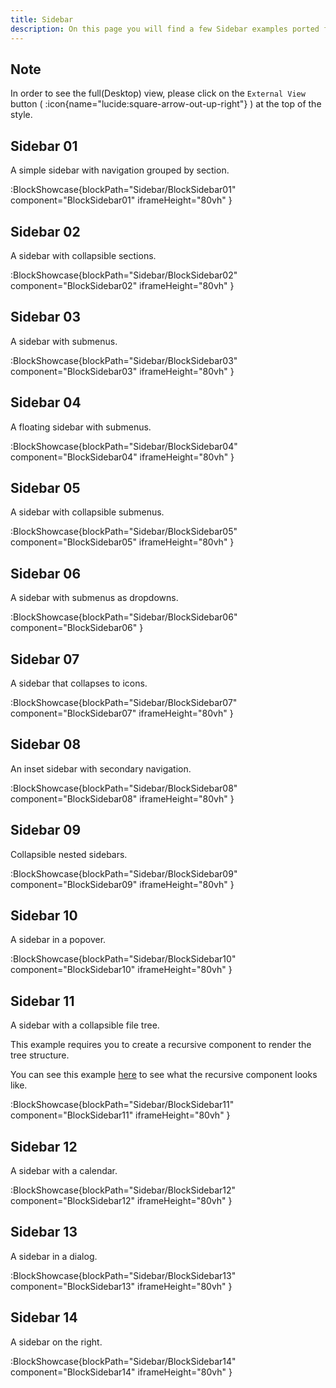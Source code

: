 ```yaml
---
title: Sidebar
description: On this page you will find a few Sidebar examples ported from shadcn-ui.
---
```


## Note

In order to see the full(Desktop) view, please click on the `External View` button ( :icon{name="lucide:square-arrow-out-up-right"} ) at the top of the style.

## Sidebar 01

A simple sidebar with navigation grouped by section.

:BlockShowcase{blockPath="Sidebar/BlockSidebar01" component="BlockSidebar01" iframeHeight="80vh" }

## Sidebar 02

A sidebar with collapsible sections.

:BlockShowcase{blockPath="Sidebar/BlockSidebar02" component="BlockSidebar02" iframeHeight="80vh" }

## Sidebar 03

A sidebar with submenus.

:BlockShowcase{blockPath="Sidebar/BlockSidebar03" component="BlockSidebar03" iframeHeight="80vh" }

## Sidebar 04

A floating sidebar with submenus.

:BlockShowcase{blockPath="Sidebar/BlockSidebar04" component="BlockSidebar04" iframeHeight="80vh" }

## Sidebar 05

A sidebar with collapsible submenus.

:BlockShowcase{blockPath="Sidebar/BlockSidebar05" component="BlockSidebar05" iframeHeight="80vh" }

## Sidebar 06

A sidebar with submenus as dropdowns.

:BlockShowcase{blockPath="Sidebar/BlockSidebar06" component="BlockSidebar06" }

## Sidebar 07

A sidebar that collapses to icons.

:BlockShowcase{blockPath="Sidebar/BlockSidebar07" component="BlockSidebar07" iframeHeight="80vh" }

## Sidebar 08

An inset sidebar with secondary navigation.

:BlockShowcase{blockPath="Sidebar/BlockSidebar08" component="BlockSidebar08" iframeHeight="80vh" }

## Sidebar 09

Collapsible nested sidebars.

:BlockShowcase{blockPath="Sidebar/BlockSidebar09" component="BlockSidebar09" iframeHeight="80vh" }

## Sidebar 10

A sidebar in a popover.

:BlockShowcase{blockPath="Sidebar/BlockSidebar10" component="BlockSidebar10" iframeHeight="80vh" }

## Sidebar 11

A sidebar with a collapsible file tree.

This example requires you to create a recursive component to render the tree structure.

You can see this example [here](https://ui.shadcn.com/blocks#sidebar-11) to see what the recursive component looks like.

:BlockShowcase{blockPath="Sidebar/BlockSidebar11" component="BlockSidebar11" iframeHeight="80vh" }

## Sidebar 12

A sidebar with a calendar.

:BlockShowcase{blockPath="Sidebar/BlockSidebar12" component="BlockSidebar12" iframeHeight="80vh" }

## Sidebar 13

A sidebar in a dialog.

:BlockShowcase{blockPath="Sidebar/BlockSidebar13" component="BlockSidebar13" iframeHeight="80vh" }

## Sidebar 14

A sidebar on the right.

:BlockShowcase{blockPath="Sidebar/BlockSidebar14" component="BlockSidebar14" iframeHeight="80vh" }
